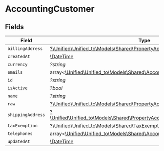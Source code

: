 # AccountingCustomer


## Fields

| Field                                                                                                                                            | Type                                                                                                                                             | Required                                                                                                                                         | Description                                                                                                                                      |
| ------------------------------------------------------------------------------------------------------------------------------------------------ | ------------------------------------------------------------------------------------------------------------------------------------------------ | ------------------------------------------------------------------------------------------------------------------------------------------------ | ------------------------------------------------------------------------------------------------------------------------------------------------ |
| `billingAddress`                                                                                                                                 | [?\Unified\Unified_to\Models\Shared\PropertyAccountingCustomerBillingAddress](../../models/shared/PropertyAccountingCustomerBillingAddress.md)   | :heavy_minus_sign:                                                                                                                               | N/A                                                                                                                                              |
| `createdAt`                                                                                                                                      | [\DateTime](https://www.php.net/manual/en/class.datetime.php)                                                                                    | :heavy_minus_sign:                                                                                                                               | N/A                                                                                                                                              |
| `currency`                                                                                                                                       | *?string*                                                                                                                                        | :heavy_minus_sign:                                                                                                                               | N/A                                                                                                                                              |
| `emails`                                                                                                                                         | array<[\Unified\Unified_to\Models\Shared\AccountingEmail](../../models/shared/AccountingEmail.md)>                                               | :heavy_minus_sign:                                                                                                                               | N/A                                                                                                                                              |
| `id`                                                                                                                                             | *?string*                                                                                                                                        | :heavy_minus_sign:                                                                                                                               | N/A                                                                                                                                              |
| `isActive`                                                                                                                                       | *?bool*                                                                                                                                          | :heavy_minus_sign:                                                                                                                               | N/A                                                                                                                                              |
| `name`                                                                                                                                           | *?string*                                                                                                                                        | :heavy_minus_sign:                                                                                                                               | N/A                                                                                                                                              |
| `raw`                                                                                                                                            | [?\Unified\Unified_to\Models\Shared\PropertyAccountingCustomerRaw](../../models/shared/PropertyAccountingCustomerRaw.md)                         | :heavy_minus_sign:                                                                                                                               | N/A                                                                                                                                              |
| `shippingAddress`                                                                                                                                | [?\Unified\Unified_to\Models\Shared\PropertyAccountingCustomerShippingAddress](../../models/shared/PropertyAccountingCustomerShippingAddress.md) | :heavy_minus_sign:                                                                                                                               | N/A                                                                                                                                              |
| `taxExemption`                                                                                                                                   | [?\Unified\Unified_to\Models\Shared\TaxExemption](../../models/shared/TaxExemption.md)                                                           | :heavy_minus_sign:                                                                                                                               | N/A                                                                                                                                              |
| `telephones`                                                                                                                                     | array<[\Unified\Unified_to\Models\Shared\AccountingTelephone](../../models/shared/AccountingTelephone.md)>                                       | :heavy_minus_sign:                                                                                                                               | N/A                                                                                                                                              |
| `updatedAt`                                                                                                                                      | [\DateTime](https://www.php.net/manual/en/class.datetime.php)                                                                                    | :heavy_minus_sign:                                                                                                                               | N/A                                                                                                                                              |